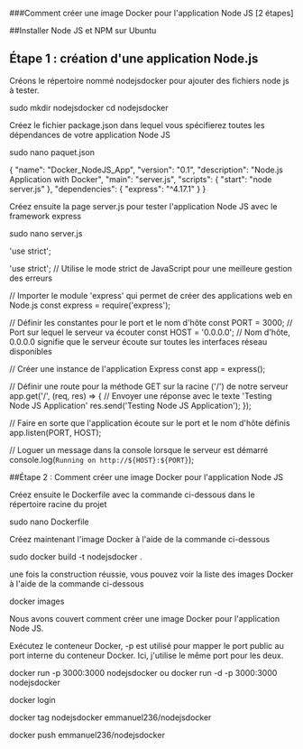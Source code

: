 ###Comment créer une image Docker pour l'application Node JS [2 étapes]

##Installer Node JS et NPM sur Ubuntu

## Étape 1 : création d'une application Node.js
Créons le répertoire nommé nodejsdocker pour ajouter des fichiers node js à tester.

sudo mkdir nodejsdocker
cd nodejsdocker

Créez le fichier package.json dans lequel vous spécifierez toutes les dépendances de votre application Node JS

sudo nano paquet.json

{
  "name": "Docker_NodeJS_App",
  "version": "0.1",
  "description": "Node.js Application with Docker",
  "main": "server.js",
  "scripts": {
    "start": "node server.js"
  },
  "dependencies": {
    "express": "^4.17.1"
  }
}

Créez ensuite la page server.js pour tester l'application Node JS avec le framework express

sudo nano server.js

'use strict';

'use strict'; // Utilise le mode strict de JavaScript pour une meilleure gestion des erreurs

// Importer le module 'express' qui permet de créer des applications web en Node.js
const express = require('express');

// Définir les constantes pour le port et le nom d'hôte
const PORT = 3000; // Port sur lequel le serveur va écouter
const HOST = '0.0.0.0'; // Nom d'hôte, 0.0.0.0 signifie que le serveur écoute sur toutes les interfaces réseau disponibles

// Créer une instance de l'application Express
const app = express();

// Définir une route pour la méthode GET sur la racine ('/') de notre serveur
app.get('/', (req, res) => {
  // Envoyer une réponse avec le texte 'Testing Node JS Application'
  res.send('Testing Node JS Application');
});

// Faire en sorte que l'application écoute sur le port et le nom d'hôte définis
app.listen(PORT, HOST);

// Loguer un message dans la console lorsque le serveur est démarré
console.log(`Running on http://${HOST}:${PORT}`);


##Étape 2 : Comment créer une image Docker pour l'application Node JS

Créez ensuite le Dockerfile avec la commande ci-dessous dans le répertoire racine du projet

sudo nano Dockerfile

Créez maintenant l'image Docker à l'aide de la commande ci-dessous

sudo docker build -t nodejsdocker .

une fois la construction réussie, vous pouvez voir la liste des images  Docker à l'aide de la commande ci-dessous

docker images

Nous avons couvert comment créer une image  Docker pour l'application Node JS.


Exécutez le conteneur Docker, -p est utilisé pour mapper le port public au port interne du conteneur Docker. Ici, j'utilise le même port pour les deux.

docker run -p 3000:3000 nodejsdocker
ou
docker run -d  -p 3000:3000 nodejsdocker

docker login 

docker tag nodejsdocker emmanuel236/nodejsdocker

docker push emmanuel236/nodejsdocker
